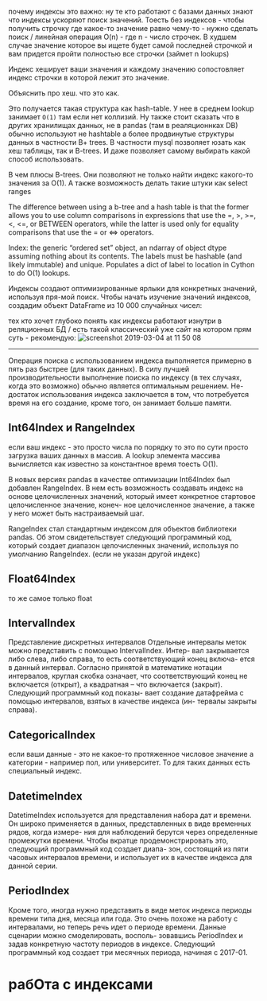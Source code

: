 почему индексы это важно:
ну те кто работают с базами данных знают что индексы ускоряют поиск значений. Тоесть без индексов - чтобы получить строчку где какое-то значение равно чему-то - нужно сделать поиск / линейная операция O(n) - где n - число строчек. В худшем случае значение которое вы ищете будет самой последней строчкой и вам придется пройти полностью все строчки (займет n lookups)

Индекс хеширует ваши значения и каждому значению сопостовляет индекс строчки в которой лежит это значение.

Объяснить про хеш. что это как.

Это получается такая структура как hash-table. У нее в среднем lookup  занимает `O(1)` там если нет коллизий. Ну также стоит сказать что в других хранилищах данных, не в pandas (там в реаляционнках DB) обычно используют не hashtable а более продвинутые структуры данных в частности B+ trees.
В частности mysql позволяет юзать как хеш таблицы, так и B-trees. И даже позволяет самому выбирать какой способ использовать.

В чем плюсы  B-trees. Они позволяют не только найти индекс какого-то значения за O(1). А также возможность делать такие штуки как select ranges

The difference between using a b-tree and a hash table is that the former allows you to use column comparisons in expressions that use the =, >, >=, <, <=, or BETWEEN operators, while the latter is used only for equality comparisons that use the = or <=> operators.


Index: the generic “ordered set” object, an ndarray of object dtype assuming nothing about its contents. The labels must be hashable (and likely immutable) and unique. Populates a dict of label to location in Cython to do O(1) lookups.

Индексы создают оптимизированные ярлыки для конкретных значений, используя пря-мой поиск.
Чтобы начать изучение значений индексов, создадим объект DataFrame из 10 000 случайных чисел:


тех кто хочет глубоко понять как индексы работают изнутри в реляционных БД / есть такой классический уже сайт на котором прям суть - рекомендую:
![screenshot 2019-03-04 at 11 50 08](https://user-images.githubusercontent.com/5549677/53721230-baf09180-3e73-11e9-84e5-ec58c1305b53.png)


----

Операция поиска с использованием индекса выполняется примерно в пять раз быстрее (для таких данных). В силу лучшей производительности выполнение поиска по индексу (в тех случаях, когда это возможно) обычно является оптимальным решением. Не- достаток использования индекса заключается в том, что потребуется время на его создание, кроме того, он занимает больше памяти.


## Int64Index и RangeIndex

если ваш индекс - это просто числа по порядку то это по сути просто загрузка ваших данных в массив. А lookup элемента массива вычисляется как известно за константное время тоесть O(1).

В новых версиях pandas в качестве оптимизации Int64Index был добавлен RangeIndex. В нем есть возможность создавать индекс на основе целочисленных значений, который имеет конкретное стартовое целочисленное значение, конеч- ное целочисленное значение, а также у него может быть настраиваемый шаг.

RangeIndex стал стандартным индексом для объектов библиотеки pandas. Об этом свидетельствует следующий программный код, который создает диапазон целочисленных значений, используя по умолчанию RangeIndex. (если не указан другой индекс)

## Float64Index
то же самое только float


## IntervalIndex
Представление дискретных интервалов
Отдельные интервалы меток можно представить с помощью IntervalIndex. Интер- вал закрывается либо слева, либо справа, то есть соответствующий конец включа- ется в данный интервал. Согласно принятой в математике нотации интервалов, круглая скобка означает, что соответствующий конец не включается (открыт), а квадратная – что включается (закрыт). Следующий программный код показы- вает создание датафрейма с помощью интервалов, взятых в качестве индекса (ин- тервалы закрыты справа).

## CategoricalIndex
если ваши данные - это не какое-то протяженное числовое значение а категории - например пол, или университет. То для таких данных есть специальный индекс.

## DatetimeIndex
DatetimeIndex используется для представления набора дат и времени. Он широко применяется в данных, представленных в виде временных рядов, когда измере- ния для наблюдений берутся через определенные промежутки времени. Чтобы вкратце продемонстрировать это, следующий программный код создает диапа- зон, состоящий из пяти часовых интервалов времени, и использует их в качестве индекса для данной серии.

## PeriodIndex
Кроме того, иногда нужно представить в виде меток индекса периоды времени типа дня, месяца или года. Это очень похоже на работу с интервалами, но теперь речь идет о периоде времени. Данные сценарии можно смоделировать, восполь- зовавшись PeriodIndex и задав конкретную частоту периодов в индексе.
Следующий программный код создает три месячных периода, начиная с 2017-01.

# рабОта с индексами
